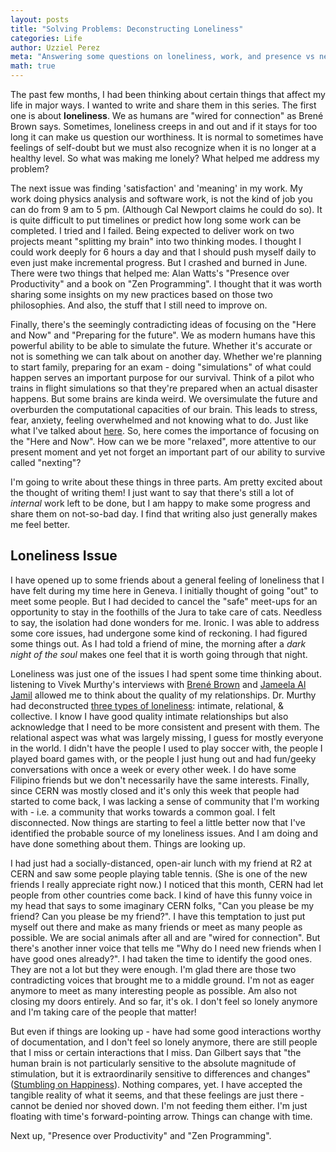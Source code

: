 ```yaml
---
layout: posts
title: "Solving Problems: Deconstructing Loneliness"
categories: Life
author: Uzziel Perez
meta: "Answering some questions on loneliness, work, and presence vs nexting"
math: true
---
```


The past few months, I had been thinking about certain things that affect my life in major ways. I wanted to write and share them in this series. The first one is about **loneliness**. We as humans are "wired for connection" as Brené Brown says. Sometimes, loneliness creeps in and out and if it stays for too long it can make us question our worthiness. It is normal to sometimes have feelings of self-doubt but we must also recognize when it is no longer at a healthy level. So what was making me lonely? What helped me address my problem?

The next issue was finding 'satisfaction' and 'meaning' in my work. My work doing physics analysis and software work, is not the kind of job you can do from 9 am to 5 pm. (Although Cal Newport claims he could do so). It is quite difficult to put timelines or predict how long some work can be completed. I tried and I failed. Being expected to deliver work on two projects meant "splitting my brain" into two thinking modes. I thought I could work deeply for 6 hours a day and that I should push myself daily to even just make incremental progress. But I crashed and burned in June. There were two things that helped me: Alan Watts's "Presence over Productivity" and a book on "Zen Programming". I thought that it was worth sharing some insights on my new practices based on those two philosophies. And also, the stuff that I still need to improve on.

Finally, there's the seemingly contradicting ideas of focusing on the "Here and Now" and "Preparing for the future". We as modern humans have this powerful ability to be able to simulate the future. Whether it's accurate or not is something we can talk about on another day. Whether we're planning to start family, preparing for an exam - doing "simulations" of what could happen serves an important purpose for our survival. Think of a pilot who trains in flight simulations so that they're prepared when an actual disaster happens. But some brains are kinda weird. We oversimulate the future and overburden the computational capacities of our brain. This leads to stress, fear, anxiety, feeling overwhelmed and not knowing what to do. Just like what I've talked about [here](https://uzzielperez.github.io/mental/health,/life/2020/08/30/Can-I-be-less-neurotic.html). So, here comes the importance of focusing on the "Here and Now". How can we be more "relaxed", more attentive to our present moment and yet not forget an important part of our ability to survive called "nexting"?

I'm going to write about these things in three parts. Am pretty excited about the thought of writing them! I just want to say that there's still a lot of *internal* work left to be done, but I am happy to make some progress and share them on not-so-bad day. I find that writing also just generally makes me feel better.


## Loneliness Issue

I have opened up to some friends about a general feeling of loneliness that I have felt during my time here in Geneva. I initially thought of going "out" to meet some people. But I had decided to cancel the "safe" meet-ups for an opportunity to stay in the foothills of the Jura to take care of cats. Needless to say, the isolation had done wonders for me. Ironic. I was able to address some core issues, had undergone some kind of reckoning. I had figured some things out. As I had told a friend of mine, the morning after a *dark night of the soul* makes one feel that it is worth going through that night.

Loneliness was just one of the issues I had spent some time thinking about. listening to Vivek Murthy's interviews with [Brené Brown](https://brenebrown.com/podcast/dr-vivek-murthy-and-brene-on-loneliness-and-connection/) and [Jameela Al Jamil](https://podcasts.apple.com/us/podcast/vivek-murthy/id1498855031?i=1000471097088) allowed me to think about the quality of my relationships. Dr. Murthy had deconstructed [three types of loneliness](https://blog.lareviewofbooks.org/interviews/lonely-different-reasons-talking-vivek-h-murthy/): intimate, relational, & collective. I know I have good quality intimate relationships but also acknowledge that I need to be more consistent and present with them. The relational aspect was what was largely missing, I guess for mostly everyone in the world. I didn't have the people I used to play soccer with, the people I played board games with, or the people I just hung out and had fun/geeky conversations with once a week or every other week. I do have some Filipino friends but we don't necessarily have the same interests. Finally, since CERN was mostly closed and it's only this week that people had started to come back, I was lacking a sense of community that I'm working with - i.e. a community that works towards a common goal. I felt disconnected. Now things are starting to feel a little better now that I've identified the probable source of my loneliness issues. And I am doing and have done something about them. Things are looking up.

I had just had a socially-distanced, open-air lunch with my friend at R2 at CERN and saw some people playing table tennis. (She is one of the new friends I really appreciate right now.) I noticed that this month, CERN had let people from other countries come back. I kind of have this funny voice in my head that says to some imaginary CERN folks, "Can you please be my friend? Can you please be my friend?". I have this temptation to just put myself out there and make as many friends or meet as many people as possible. We are social animals after all and are "wired for connection". But there's another inner voice that tells me "Why do I need new friends when I have good ones already?". I had taken the time to identify the good ones. They are not a lot but they were enough. I'm glad there are those two contradicting voices that brought me to a middle ground. I'm not as eager anymore to meet as many interesting people as possible. Am also not closing my doors entirely. And so far, it's ok. I don't feel so lonely anymore and I'm taking care of the people that matter!

But even if things are looking up - have had some good interactions worthy of documentation, and I don't feel so lonely anymore, there are still people that I miss or certain interactions that I miss. Dan Gilbert says that "the human brain is not particularly sensitive to the absolute magnitude of stimulation, but it is extraordinarily sensitive to differences and changes" ([Stumbling on Happiness](https://www.blinkist.com/en/books/stumbling-on-happiness-en/preview?utm_source=gsn&utm_medium=paid&utm_campaign=8190912715&utm_content=79904576850&utm_term=stumbling%20on%20happiness_e_431942557124_c_kwd-1728082325_CjwKCAjwwab7BRBAEiwAapqpTGZK6-yXwOKPN0kJKOP8PGyq_psNjh56n7rLTudM-bCSwa7DztdgFxoCgkYQAvD_BwE&gclid=CjwKCAjwwab7BRBAEiwAapqpTGZK6-yXwOKPN0kJKOP8PGyq_psNjh56n7rLTudM-bCSwa7DztdgFxoCgkYQAvD_BwE)). Nothing compares, yet. I have accepted the tangible reality of what it seems, and that these feelings are just there - cannot be denied nor shoved down. I'm not feeding them either. I'm just floating with time's forward-pointing arrow. Things can change with time.

Next up, "Presence over Productivity" and "Zen Programming".
